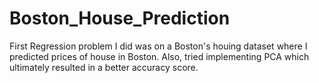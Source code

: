 # Boston_House_Prediction
First Regression problem I did was on a Boston's houing dataset where I predicted prices of house in Boston.
Also, tried implementing PCA which ultimately resulted in a better accuracy score.
